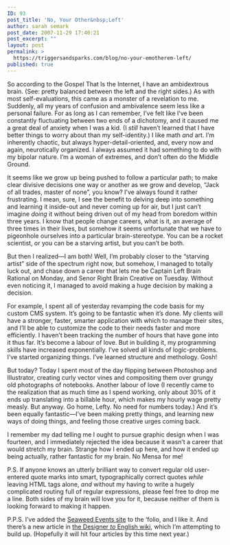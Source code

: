 ```yaml
---
ID: 93
post_title: 'No, Your Other&nbsp;Left'
author: sarah semark
post_date: 2007-11-29 17:40:21
post_excerpt: ""
layout: post
permalink: >
  https://triggersandsparks.com/blog/no-your-emotherem-left/
published: true
---
```

<p>So according to the Gospel That Is the Internet, I have an ambidextrous brain. (See: pretty balanced between the left and the right sides.) As with most self-evaluations, this came as a monster of a revelation to me. Suddenly, all my years of confusion and ambivalence seem less like a personal failure. For as long as I can remember, I&rsquo;ve felt like I&rsquo;ve been constantly fluctuating between two ends of a dichotomy, and it caused me a great deal of anxiety when I was a kid. (I <em>still</em> haven&rsquo;t learned that I have better things to worry about than my self-identity.) I like math <em>and</em> art. I&rsquo;m inherently chaotic, but always hyper-detail-oriented, and, every now and again, neurotically organized. I always assumed it had something to do with my bipolar nature. I&rsquo;m a woman of extremes, and don&rsquo;t often do the Middle Ground. <!--more--></p>

<p>It seems like we grow up being pushed to follow a particular path; to make clear divisive decisions one way or another as we grow and develop, &ldquo;Jack of all trades, master of none&rdquo;, you know? I&rsquo;ve always found it rather frustrating. I mean, sure, I see the benefit to delving deep into something and learning it inside-out and never coming up for air, but I just can&rsquo;t imagine <em>doing</em> it without being driven out of my head from boredom within three years. I know that people change careers, what is it, an average of three times in their lives, but somehow it seems unfortunate that we have to pigeonhole ourselves into a particular brain-stereotype. You can be a rocket scientist, or you can be a starving artist, but you can&rsquo;t be both. </p>
<p>But then I realized&mdash;I am both! Well, I&rsquo;m probably closer to the &ldquo;starving artist&rdquo; side of the spectrum right now, but somehow, I managed to totally luck out, and chase down a career that lets me be Captain Left Brain Rational on Monday, and Senor Right Brain Creative on Tuesday. Without even noticing it, I managed to avoid making a huge decision by making a decision. </p>

<p>For example, I spent all of yesterday revamping the code basis for my custom CMS system. It&rsquo;s going to be fantastic when it&rsquo;s done. My clients will have a stronger, faster, smarter application with which to manage their sites, and I&rsquo;ll be able to customize the code to their needs faster and more efficiently. I haven&rsquo;t been tracking the number of hours that have gone into it thus far. It&rsquo;s become a labour of love. But in building it, my programming skills have increased exponentially. I&rsquo;ve solved all kinds of logic-problems. I&rsquo;ve started organizing things. I&rsquo;ve learned structure and methology. Gosh!</p>
<p>But today? Today I spent most of the day flipping between Photoshop and Illustrator, creating curly vector vines and compositing them over grungy old photographs of notebooks. Another labour of love (I recently came to the realization that as much time as I spend working, only about 30% of it ends up translating into a billable hour, which makes my hourly wage pretty measly. But anyway. Go home, Lefty. No need for numbers today.) And it&rsquo;s been equally fantastic&mdash;I&rsquo;ve been making pretty things, and learning new ways of doing things, and feeling those creative urges coming back. </p>

<p> I remember my dad telling me I ought to pursue graphic design when I was fourteen, and I immediately rejected the idea because it wasn&rsquo;t a career that would stretch my brain. Strange how I ended up here, and how it ended up being actually, rather fantastic for my brain. No Mensa for me!</p>
<p>P.S. If anyone knows an utterly brilliant way to convert regular old user-entered quote marks into smart, typographically correct quotes <em>while</em> leaving HTML tags alone, <em>and</em> without my having to write a hugely complicated routing full of regular expressions, please feel free to drop me a line. Both sides of my brain will love you for it, because neither of them is looking forward to making it happen. </p>

<p>P.P.S. I&rsquo;ve added the <a href="http://triggersandsparks.com/project/show/67">Seaweed Events site</a> to the &lsquo;folio, and I like it. And there&rsquo;s a new article in <a href="http://triggersandsparks.com/pages/list">the Designer <em>to</em> English wiki</a>, which I&rsquo;m attempting to build up. (Hopefully it will hit four articles by this time next year.)</p>
